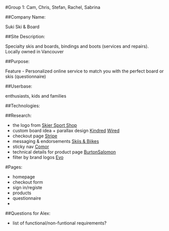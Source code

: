 #Group 1: Cam, Chris, Stefan, Rachel, Sabrina

##Company Name: 

Suki Ski & Board

##Site Description: 

Specialty skis and boards, bindings and boots (services and repairs). Locally owned in Vancouver

##Purpose: 

Feature - Personalized online service to match you with the perfect board or skis (questionnaire)


##Userbase: 

enthusiasts, kids and families 


##Technologies:


##Research: 

- the logo from [Skier Sport Shop](https://skierssportshop.com/)
- custom board idea + parallax design [Kindred](https://kindredsnowstore.com/) [Wired](https://wiredsnowboards.com/)
- checkout page [Stripe](https://stripe-payments-demo.appspot.com/)
- messaging & endorsements [Skiis & Biikes](https://skiisandbiikes.com/)
- sticky nav [Comor]()
- technical details for product page [Burton](https://www.burton.com/ca/en/p/burton-family-tree-hometown-hero-camber-splitboard/W21-222401.html?cgid=womens-boards)[Salomon](https://www.salomon.com/en-ca/shop/product/hps-annie-boulanger.html#color=22602)
- filter by brand logos [Evo](https://www.evo.com/shop/ski)




#Pages: 
- homepage 
- checkout form 
- sign in/registe
- products
- questionnaire 
- 


##Questions for Alex: 

- list of functional/non-funtional requirements? 


